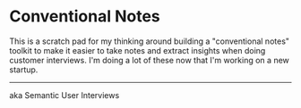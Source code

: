 # Conventional Notes

This is a scratch pad for my thinking around building a "conventional notes" toolkit to make it easier to take notes and extract insights when doing customer interviews. I'm doing a lot of these now that I'm working on a new startup.

---

aka Semantic User Interviews